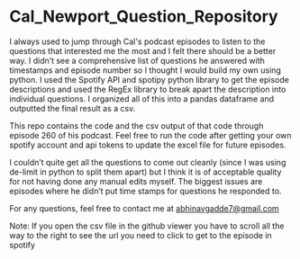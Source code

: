 # Cal_Newport_Question_Repository

I always used to jump through Cal's podcast episodes to listen to the questions that interested me the most and I felt there should be a better way. I didn’t see a comprehensive list of questions he answered with timestamps and episode number so I thought I would build my own using python. I used the Spotify API and spotipy python library to get the episode descriptions and used the RegEx library to break apart the description into individual questions. I organized all of this into a pandas dataframe and outputted the final result as a csv.

This repo contains the code and the csv output of that code through episode 260 of his podcast. Feel free to run the code after getting your own spotify account and api tokens to update the excel file for future episodes.

I couldn’t quite get all the questions to come out cleanly (since I was using de-limit in python to split them apart) but I think it is of acceptable quality for not having done any manual edits myself. The biggest issues are episodes where he didn’t put time stamps for questions he responded to.

For any questions, feel free to contact me at abhinavgadde7@gmail.com

Note: If you open the csv file in the github viewer you have to scroll all the way to the right to see the url you need to click to get to the episode in spotify
